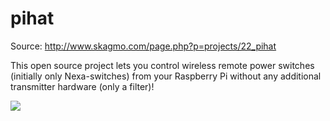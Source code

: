 pihat
=====

Source: http://www.skagmo.com/page.php?p=projects/22_pihat

This open source project lets you control wireless remote power switches (initially only Nexa-switches) from your Raspberry Pi without any additional transmitter hardware (only a filter)!

<img src="http://www.skagmo.com/temp/content/projects/22_pihat/img/filter_600.jpg" />

